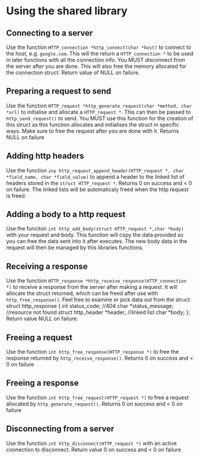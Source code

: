 
# Using the shared library

## Connecting to a server

Use the function `HTTP_connection *http_connect(char *host)` to connect to the host, e.g. `google.com`. This will the return a `HTTP_connection *` to be used in later functions with all the connection info. You MUST disconnect from the server after you are done. This will also free the memory allocated for the connection struct.
Return value of NULL on failure.

## Preparing a request to send

Use the function `HTTP_request *http_generate_request(char *method, char *url)` to initialise and allocate a `HTTP_request *`. This can then be passed to `http_send_request()` to send. You MUST use this function for the creation of this struct as this function allocates and initialises the struct in specific ways. Make sure to free the request after you are done with it.
Returns NULL on failure

## Adding http headers

Use the function `iny http_request_append_header(HTTP_request *, char *field_name, char *field_value)` to append a header to the linked list of headers stored in the `struct HTTP_request *`.
Returns 0 on success and < 0 on failure.
The linked lists will be automaticaly freed when the http request is freed.

## Adding a body to a http request

Use the funciton `int http_add_body(struct HTTP_request *,char *body)` with your request and body. This function will copy the data provided so you can free the data sent into it after executes. The new body data in the request will then be managed by this libraries functions.

## Receiving a response

Use the function `HTTP_response *http_receive_response(HTTP_connection *)` to receive a response from the server after making a request. It will allocate the struct returned, which can be freed after use with `http_free_response()`.
Feel free to examine or pick data out from the struct.
	struct http_response {
		int status_code; //404
		char *status_message; //resource not found
		struct http_header *header; //linked list
		char *body;
	};
Return value NULL on failure.

## Freeing a request

Use the function `int http_free_response(HTTP_response *)` to free the response returned by `http_receive_response()`.
Returns 0 on success and < 0 on failure

## Freeing a response

Use the function `int http_free_request(HTTP_request *)` to free a request allocated by `http_generate_request()`.
Returns 0 on success and < 0 on failure

## Disconnecting from a server

Use the function `int http_disconnect(HTTP_request *)` with an active connection to disconnect. Return value 0 on success and < 0 on failure
